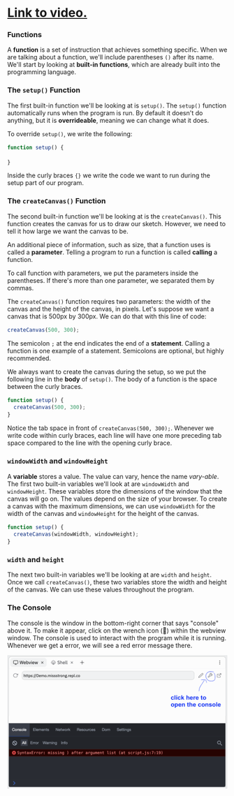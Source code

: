 # [Link to video.]()

### Functions

A **function** is a set of instruction that achieves something specific. When we are talking about a function, we'll include parentheses `()` after its name. We'll start by looking at **built-in functions**, which are already built into the programming language.

### The `setup()` Function

The first built-in function we'll be looking at is `setup()`. The `setup()` function automatically runs when the program is run. By default it doesn't do anything, but it is **overrideable**, meaning we can change what it does.

To override `setup()`, we write the following:

```javascript
function setup() {
  
}
```

Inside the curly braces `{}` we write the code we want to run during the setup part of our program.

### The `createCanvas()` Function

The second built-in function we'll be looking at is the `createCanvas()`. This function creates the canvas for us to draw our sketch. However, we need to tell it how large we want the canvas to be.

An additional piece of information, such as size, that a function uses is called a **parameter**. Telling a program to run a function is called **calling** a function.

To call function with parameters, we put the parameters inside the parentheses. If there's more than one parameter, we separated them by commas. 

The `createCanvas()` function requires two parameters: the width of the canvas and the height of the canvas, in pixels. Let's suppose we want a canvas that is 500px by 300px. We can do that with this line of code:

```javascript
createCanvas(500, 300);
```

The semicolon `;` at the end indicates the end of a **statement**. Calling a function is one example of a statement. Semicolons are optional, but highly recommended.

We always want to create the canvas during the setup, so we put the following line in the **body** of `setup()`. The body of a function is the space between the curly braces.

```javascript
function setup() {
  createCanvas(500, 300);
}
```

Notice the tab space in front of `createCanvas(500, 300);`. Whenever we write code within curly braces, each line will have one more preceding tab space compared to the line with the opening curly brace. 

### `windowWidth` and `windowHeight`

A **variable** stores a value. The value can vary, hence the name *vary-able*. The first two built-in variables we'll look at are `windowWidth` and `windowHeight`. These variables store the dimensions of the window that the canvas will go on. The values depend on the size of your browser. To create a canvas with the maximum dimensions, we can use `windowWidth` for the width of the canvas and `windowHeight` for the height of the canvas.

```javascript
function setup() {
  createCanvas(windowWidth, windowHeight);
}
```

### `width` and `height`

The next two built-in variables we'll be looking at are `width` and `height`. Once we call `createCanvas()`, these two variables store the width and height of the canvas. We can use these values throughout the program.

### The Console

The console is the window in the bottom-right corner that says "console" above it. To make it appear, click on the wrench icon (🔧) within the webview window. The console is used to interact with the program while it is running. Whenever we get a error, we will see a red error message there. 

![](../../Images/Console_2.png)
